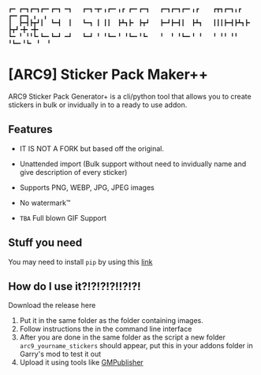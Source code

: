```
┏━ ┏━┓┏━┓┏━╸┏━┓ ━┓   ┏━┓╺┳╸╻┏━╸╻┏ ┏━╸┏━┓   ┏━┓┏━┓┏━╸╻┏    ┏┳┓┏━┓╻┏ ┏━╸┏━┓ ╻  ╻ 
┃  ┣━┫┣┳┛┃  ┗━┫  ┃   ┗━┓ ┃ ┃┃  ┣┻┓┣╸ ┣┳┛   ┣━┛┣━┫┃  ┣┻┓   ┃┃┃┣━┫┣┻┓┣╸ ┣┳┛╺╋╸╺╋╸
┗━ ╹ ╹╹┗╸┗━╸┗━┛ ━┛   ┗━┛ ╹ ╹┗━╸╹ ╹┗━╸╹┗╸   ╹  ╹ ╹┗━╸╹ ╹   ╹ ╹╹ ╹╹ ╹┗━╸╹┗╸ ╹  ╹                                                                                                                                                                                                                                                     
```
# [ARC9] Sticker Pack Maker++

ARC9 Sticker Pack Generator+ is a cli/python tool that allows you to create stickers in bulk or invidually in to a ready to use addon.

## Features

- IT IS NOT A FORK but based off the original.

- Unattended import (Bulk support without need to invidually name and give description of every sticker)

- Supports PNG, WEBP, JPG, JPEG images

- No watermark:tm:

- `TBA` Full blown GIF Support



## Stuff you need

You may need to install `pip` by using this [link](https://pip.pypa.io/en/stable/installation/)


## How do I use it?!?!?!?!!?!?!
Download the release here

1. Put it in the same folder as the folder containing images.
2. Follow instructions the in the command line interface
3. After you are done in the same folder as the script a new folder `arc9_yourname_stickers` should appear, put this in your addons folder in Garry's mod to test it out
4. Upload it using tools like [GMPublisher](https://github.com/WilliamVenner/gmpublisher)
